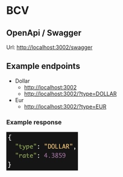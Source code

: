 # BCV

## OpenApi / Swagger
Url: [http://localhost:3002/swagger](http://localhost:3002/swagger)

## Example endpoints

- Dollar
  - [http://localhost:3002](http://localhost:3002/)
  - [http://localhost:3002/?type=DOLLAR](http://localhost:3002/?type=DOLLAR)
- Eur
  - [http://localhost:3002/?type=EUR](http://localhost:3002/?type=EUR)

### Example response

<img src="doc/example-response.jpg"/>
